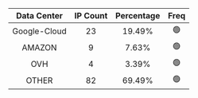 | Data Center | IP Count | Percentage | Freq |
|:------------:|:--------:|:-----------:|:-----:|
| Google-Cloud | 23 | 19.49% | 🟢 |
| AMAZON | 9 | 7.63% | 🟢 |
| OVH | 4 | 3.39% | 🟢 |
| OTHER | 82 | 69.49% | 🟢 |